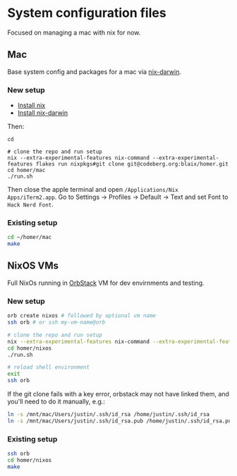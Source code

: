 # System configuration files

Focused on managing a mac with nix for now.

## Mac

Base system config and packages for a mac via [nix-darwin](https://github.com/LnL7/nix-darwin).

### New setup

- [Install nix](https://github.com/NixOS/nix#installation)
- [Install nix-darwin](https://github.com/LnL7/nix-darwin#installing)

Then:

```
cd

# clone the repo and run setup
nix --extra-experimental-features nix-command --extra-experimental-features flakes run nixpkgs#git clone git@codeberg.org:blaix/homer.git
cd homer/mac
./run.sh
```

Then close the apple terminal and open `/Applications/Nix Apps/iTerm2.app`.
Go to Settings -> Profiles -> Default -> Text and set Font to `Hack Nerd Font`.

### Existing setup

```bash
cd ~/homer/mac
make
```

## NixOS VMs

Full NixOs running in [OrbStack](https://orbstack.dev/) VM for dev envirnments and testing.

### New setup

```bash
orb create nixos # followed by optional vm name
ssh orb # or ssh my-vm-name@orb

# clone the repo and run setup
nix --extra-experimental-features nix-command --extra-experimental-features flakes run nixpkgs#git clone git@codeberg.org:blaix/homer.git
cd homer/nixos
./run.sh

# reload shell environment
exit
ssh orb
```

If the git clone fails with a key error,
orbstack may not have linked them,
and you'll need to do it manually, e.g.:

```bash
ln -s /mnt/mac/Users/justin/.ssh/id_rsa /home/justin/.ssh/id_rsa
ln -s /mnt/mac/Users/justin/.ssh/id_rsa.pub /home/justin/.ssh/id_rsa.pub
```

### Existing setup

```bash
ssh orb
cd homer/nixos
make
```
